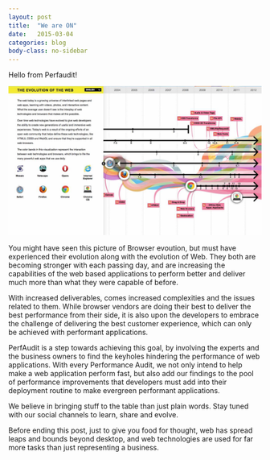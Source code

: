 ```yaml
---
layout: post
title:  "We are ON"
date:   2015-03-04
categories: blog
body-class: no-sidebar
---
```


Hello from Perfaudit!

![Evolution of the Web](/images/blog/evolution-web.jpg)

You might have seen this picture of Browser evoution, but must have experienced their evolution along with the evolution of Web. They both are becoming stronger with each passing day, and are increasing the capabilities of the web based applications to perform better and deliver much more than what they were capable of before.

With increased deliverables, comes increased complexities and the issues related to them. While browser vendors are doing their best to deliver the best performance from their side, it is also upon the developers to embrace the challenge of delivering the best customer experience, which can only be achieved with performant applications.

PerfAudit is a step towards achieving this goal, by involving the experts and the business owners to find the keyholes hindering the performance of web applications. With every Performance Audit, we not only intend to help make a web application perform fast, but also add our findings to the pool of performance improvements that developers must add into their deployment routine to make evergreen performant applications.

We believe in bringing stuff to the table than just plain words. Stay tuned with our social channels to learn, share and evolve.

Before ending this post, just to give you food for thought, web has spread leaps and bounds beyond desktop, and web technologies are used for far more tasks than just representing a business.
